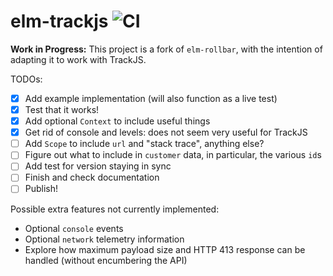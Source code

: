 # elm-trackjs ![CI](https://github.com/scrive/elm-trackjs/workflows/CI/badge.svg?branch=master)

**Work in Progress:** This project is a fork of `elm-rollbar`, with the
intention of adapting it to work with TrackJS.

TODOs:
- [x] Add example implementation (will also function as a live test)
- [x] Test that it works!
- [x] Add optional `Context` to include useful things
- [x] Get rid of console and levels: does not seem very useful for TrackJS
- [ ] Add `Scope` to include `url` and "stack trace", anything else?
- [ ] Figure out what to include in `customer` data, in particular, the various `id`s
- [ ] Add test for version staying in sync
- [ ] Finish and check documentation
- [ ] Publish!

Possible extra features not currently implemented:
- Optional `console` events
- Optional `network` telemetry information
- Explore how maximum payload size and HTTP 413 response can be handled
  (without encumbering the API)
